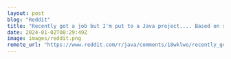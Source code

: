 ```yaml
---
layout: post
blog: "Reddit"
title: "Recently got a job but I'm put to a Java project.... Based on springboot framework and postgressql"
date: 2024-01-02T08:29:49Z
image: images/reddit.png
remote_url: "https://www.reddit.com/r/java/comments/18wklwo/recently_got_a_job_but_im_put_to_a_java_project/"
---
```

